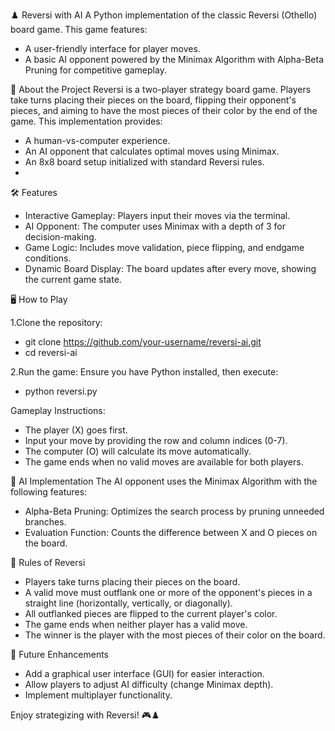 ♟️ Reversi with AI
A Python implementation of the classic Reversi (Othello) board game. This game features:

 - A user-friendly interface for player moves.
 - A basic AI opponent powered by the Minimax Algorithm with Alpha-Beta Pruning for competitive gameplay.
   
📖 About the Project
Reversi is a two-player strategy board game. Players take turns placing their pieces on the board, flipping their opponent's pieces, and aiming to have the most pieces of their color by the end of the game. This implementation provides:

 - A human-vs-computer experience.
 - An AI opponent that calculates optimal moves using Minimax.
 - An 8x8 board setup initialized with standard Reversi rules.
 - 
🛠️ Features
 - Interactive Gameplay: Players input their moves via the terminal.
 - AI Opponent: The computer uses Minimax with a depth of 3 for decision-making.
 - Game Logic: Includes move validation, piece flipping, and endgame conditions.
 - Dynamic Board Display: The board updates after every move, showing the current game state.

🖥️ How to Play

1.Clone the repository:
   - git clone https://github.com/your-username/reversi-ai.git
   - cd reversi-ai
  
2.Run the game: Ensure you have Python installed, then execute:
   - python reversi.py
  
Gameplay Instructions:

 - The player (X) goes first.
 - Input your move by providing the row and column indices (0-7).
 - The computer (O) will calculate its move automatically.
 - The game ends when no valid moves are available for both players.

🧠 AI Implementation
The AI opponent uses the Minimax Algorithm with the following features:

 - Alpha-Beta Pruning: Optimizes the search process by pruning unneeded branches.
 - Evaluation Function: Counts the difference between X and O pieces on the board.
   
📄 Rules of Reversi
 - Players take turns placing their pieces on the board.
 - A valid move must outflank one or more of the opponent's pieces in a straight line (horizontally, vertically, or diagonally).
 - All outflanked pieces are flipped to the current player's color.
 - The game ends when neither player has a valid move.
 - The winner is the player with the most pieces of their color on the board.

🔧 Future Enhancements
 - Add a graphical user interface (GUI) for easier interaction.
 - Allow players to adjust AI difficulty (change Minimax depth).
 - Implement multiplayer functionality.

Enjoy strategizing with Reversi! 🎮♟️
